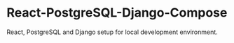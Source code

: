 # React-PostgreSQL-Django-Compose

React, PostgreSQL and Django setup for local development environment.
